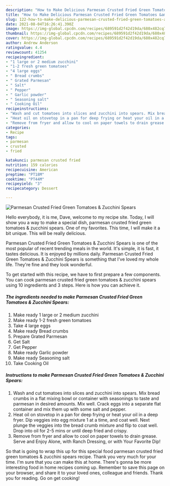 ```yaml
---
description: "How to Make Delicious Parmesan Crusted Fried Green Tomatoes &amp;amp; Zucchini Spears"
title: "How to Make Delicious Parmesan Crusted Fried Green Tomatoes &amp;amp; Zucchini Spears"
slug: 122-how-to-make-delicious-parmesan-crusted-fried-green-tomatoes-and-amp-zucchini-spears
date: 2021-08-04T16:26:41.390Z
image: https://img-global.cpcdn.com/recipes/689591d2f42d19da/680x482cq70/parmesan-crusted-fried-green-tomatoes-zucchini-spears-recipe-main-photo.jpg
thumbnail: https://img-global.cpcdn.com/recipes/689591d2f42d19da/680x482cq70/parmesan-crusted-fried-green-tomatoes-zucchini-spears-recipe-main-photo.jpg
cover: https://img-global.cpcdn.com/recipes/689591d2f42d19da/680x482cq70/parmesan-crusted-fried-green-tomatoes-zucchini-spears-recipe-main-photo.jpg
author: Andrew Anderson
ratingvalue: 4.4
reviewcount: 41254
recipeingredient:
- "1 large or 2 medium zucchini"
- "1-2 fresh green tomatoes"
- "4 large eggs"
- " Bread crumbs"
- " Grated Parmesan"
- " Salt"
- " Pepper"
- " Garlic powder"
- " Seasoning salt"
- " Cooking Oil"
recipeinstructions:
- "Wash and cut tomatoes into slices and zucchini into spears. Mix bread crumbs in a flat mixing bowl or container with seasonings to taste and parmesan in desired amounts. Mix well. Crack eggs into a separate flat container and mix them up with some salt and pepper."
- "Heat oil on stovetop in a pan for deep frying or heat your oil in a deep fryer. Dip veggies into egg mixture 1 at a time, and coat well. Next plunge the veggies into the bread crumb mixture and flip to coat well. Drop into oil for 2-5 mins or until deep fried and crispy."
- "Remove from fryer and allow to cool on paper towels to drain grease. Serve and Enjoy Alone, with Ranch Dressing, or with Your Favorite Dip!"
categories:
- Recipe
tags:
- parmesan
- crusted
- fried

katakunci: parmesan crusted fried 
nutrition: 159 calories
recipecuisine: American
preptime: "PT18M"
cooktime: "PT44M"
recipeyield: "3"
recipecategory: Dessert

---
```



![Parmesan Crusted Fried Green Tomatoes &amp; Zucchini Spears](https://img-global.cpcdn.com/recipes/689591d2f42d19da/680x482cq70/parmesan-crusted-fried-green-tomatoes-zucchini-spears-recipe-main-photo.jpg)

Hello everybody, it is me, Dave, welcome to my recipe site. Today, I will show you a way to make a special dish, parmesan crusted fried green tomatoes &amp; zucchini spears. One of my favorites. This time, I will make it a bit unique. This will be really delicious.



Parmesan Crusted Fried Green Tomatoes &amp; Zucchini Spears is one of the most popular of recent trending meals in the world. It's simple, it is fast, it tastes delicious. It is enjoyed by millions daily. Parmesan Crusted Fried Green Tomatoes &amp; Zucchini Spears is something that I've loved my whole life. They're fine and they look wonderful.


To get started with this recipe, we have to first prepare a few components. You can cook parmesan crusted fried green tomatoes &amp; zucchini spears using 10 ingredients and 3 steps. Here is how you can achieve it.

<!--inarticleads1-->

##### The ingredients needed to make Parmesan Crusted Fried Green Tomatoes &amp; Zucchini Spears:

1. Make ready 1 large or 2 medium zucchini
1. Make ready 1-2 fresh green tomatoes
1. Take 4 large eggs
1. Make ready  Bread crumbs
1. Prepare  Grated Parmesan
1. Get  Salt
1. Get  Pepper
1. Make ready  Garlic powder
1. Make ready  Seasoning salt
1. Take  Cooking Oil




<!--inarticleads2-->

##### Instructions to make Parmesan Crusted Fried Green Tomatoes &amp; Zucchini Spears:

1. Wash and cut tomatoes into slices and zucchini into spears. Mix bread crumbs in a flat mixing bowl or container with seasonings to taste and parmesan in desired amounts. Mix well. Crack eggs into a separate flat container and mix them up with some salt and pepper.
1. Heat oil on stovetop in a pan for deep frying or heat your oil in a deep fryer. Dip veggies into egg mixture 1 at a time, and coat well. Next plunge the veggies into the bread crumb mixture and flip to coat well. Drop into oil for 2-5 mins or until deep fried and crispy.
1. Remove from fryer and allow to cool on paper towels to drain grease. Serve and Enjoy Alone, with Ranch Dressing, or with Your Favorite Dip!




So that is going to wrap this up for this special food parmesan crusted fried green tomatoes &amp; zucchini spears recipe. Thank you very much for your time. I'm sure that you can make this at home. There's gonna be more interesting food in home recipes coming up. Remember to save this page on your browser, and share it to your loved ones, colleague and friends. Thank you for reading. Go on get cooking!
